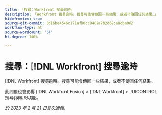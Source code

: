 ```yaml
---
title: 「搜尋：Workfront 搜尋逾時」
description: 「Workfront 搜尋逾時。搜尋可能會傳回一些結果，或者不傳回任何結果。」
hidefromtoc: true
source-git-commit: 3d16be4546c171afb0cc9485a7b2d62ca8cba9d2
workflow-type: ht
source-wordcount: '54'
ht-degree: 100%

---
```



# 搜尋：[!DNL Workfront] 搜尋逾時

<!--this issue is on WF and WFF TOCs-->

[!DNL Workfront] 搜尋逾時。搜尋可能會傳回一些結果，或者不傳回任何結果。

此問題也會影響 [!DNL Workfront Fusion] > [!DNL Workfront] > [!UICONTROL 搜尋]模組的功能。

_於 2023 年 2 月 21 日首次通報。_

